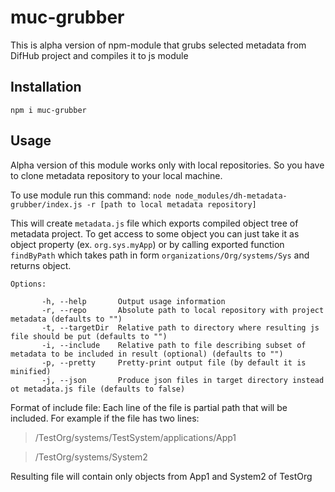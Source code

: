 # muc-grubber
This is alpha version of npm-module that grubs selected metadata from DifHub project and compiles it to js module

## Installation
```npm i muc-grubber```

## Usage
Alpha version of this module works only with local repositories. So you have to clone metadata repository to your local 
machine.

To use module run this command:
```node node_modules/dh-metadata-grubber/index.js -r [path to local metadata repository]```

This will create `metadata.js` file which exports compiled object tree of metadata project.
To get access to some object you can just take it as object property (ex. `org.sys.myApp`) or
by calling exported function `findByPath` which takes path in form `organizations/Org/systems/Sys`
and returns object.

```
Options:
     
       -h, --help       Output usage information
       -r, --repo       Absolute path to local repository with project metadata (defaults to "")
       -t, --targetDir  Relative path to directory where resulting js file should be put (defaults to "")
	   -i, --include	Relative path to file describing subset of metadata to be included in result (optional) (defaults to "")
	   -p, --pretty		Pretty-print output file (by default it is minified)
	   -j, --json		Produce json files in target directory instead ot metadata.js file (defaults to false)
```

Format of include file:
Each line of the file is partial path that will be included. For example if the file has two lines:

>/TestOrg/systems/TestSystem/applications/App1

>/TestOrg/systems/System2

Resulting file will contain only objects from App1 and System2 of TestOrg
